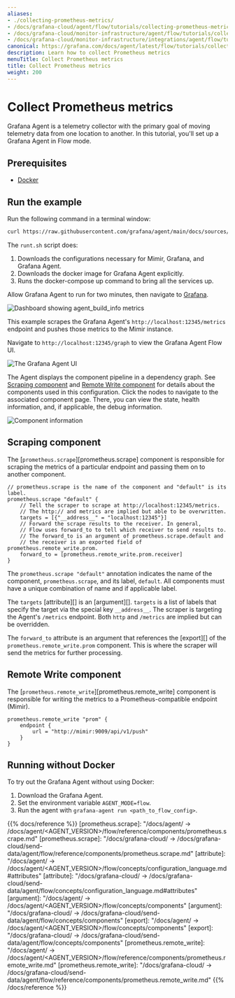 ```yaml
---
aliases:
- ./collecting-prometheus-metrics/
- /docs/grafana-cloud/agent/flow/tutorials/collecting-prometheus-metrics/
- /docs/grafana-cloud/monitor-infrastructure/agent/flow/tutorials/collecting-prometheus-metrics/
- /docs/grafana-cloud/monitor-infrastructure/integrations/agent/flow/tutorials/collecting-prometheus-metrics/
canonical: https://grafana.com/docs/agent/latest/flow/tutorials/collecting-prometheus-metrics/
description: Learn how to collect Prometheus metrics
menuTitle: Collect Prometheus metrics
title: Collect Prometheus metrics
weight: 200
---
```


# Collect Prometheus metrics

Grafana Agent is a telemetry collector with the primary goal of moving telemetry data from one location to another. In this tutorial, you'll set up a Grafana Agent in Flow mode.

## Prerequisites

* [Docker][]

## Run the example

Run the following command in a terminal window:

```bash
curl https://raw.githubusercontent.com/grafana/agent/main/docs/sources/flow/tutorials/assets/runt.sh -O && bash ./runt.sh agent.river
```

The `runt.sh` script does:

1. Downloads the configurations necessary for Mimir, Grafana, and Grafana Agent.
2. Downloads the docker image for Grafana Agent explicitly.
3. Runs the docker-compose up command to bring all the services up.

Allow Grafana Agent to run for two minutes, then navigate to [Grafana][].

![Dashboard showing agent_build_info metrics](/media/docs/agent/screenshot-grafana-agent-collect-metrics-build-info.png)

This example scrapes the Grafana Agent's `http://localhost:12345/metrics` endpoint and pushes those metrics to the Mimir instance.

Navigate to `http://localhost:12345/graph` to view the Grafana Agent Flow UI.

![The Grafana Agent UI](/media/docs/agent/screenshot-grafana-agent-collect-metrics-graph.png)

The Agent displays the component pipeline in a dependency graph. See [Scraping component](#scraping-component) and [Remote Write component](#remote-write-component) for details about the components used in this configuration.
Click the nodes to navigate to the associated component page. There, you can view the state, health information, and, if applicable, the debug information.

![Component information](/media/docs/agent/screenshot-grafana-agent-collect-metrics-comp-info.png)

## Scraping component

The [`prometheus.scrape`][prometheus.scrape] component is responsible for scraping the metrics of a particular endpoint and passing them on to another component.

```river
// prometheus.scrape is the name of the component and "default" is its label.
prometheus.scrape "default" {
    // Tell the scraper to scrape at http://localhost:12345/metrics.
    // The http:// and metrics are implied but able to be overwritten.
    targets = [{"__address__" = "localhost:12345"}]
    // Forward the scrape results to the receiver. In general,
    // Flow uses forward_to to tell which receiver to send results to.
    // The forward_to is an argument of prometheus.scrape.default and
    // the receiver is an exported field of prometheus.remote_write.prom.
    forward_to = [prometheus.remote_write.prom.receiver]
}
```

The `prometheus.scrape "default"` annotation indicates the name of the component, `prometheus.scrape`, and its label, `default`. All components must have a unique combination of name and if applicable label.

The `targets` [attribute][] is an [argument][]. `targets` is a list of labels that specify the target via the special key `__address__`. The scraper is targeting the Agent's `/metrics` endpoint. Both `http` and `/metrics` are implied but can be overridden.

The `forward_to` attribute is an argument that references the [export][] of the `prometheus.remote_write.prom` component. This is where the scraper will send the metrics for further processing.

## Remote Write component

The [`prometheus.remote_write`][prometheus.remote_write] component is responsible for writing the metrics to a Prometheus-compatible endpoint (Mimir).

```river
prometheus.remote_write "prom" {
    endpoint {
        url = "http://mimir:9009/api/v1/push"
    }
}
```

## Running without Docker

To try out the Grafana Agent without using Docker:
1. Download the Grafana Agent.
1. Set the environment variable `AGENT_MODE=flow`.
1. Run the agent with `grafana-agent run <path_to_flow_config>`.


[Docker]: https://www.docker.com/products/docker-desktop
[Grafana]: http://localhost:3000/explore?orgId=1&left=%5B%22now-1h%22,%22now%22,%22Mimir%22,%7B%22refId%22:%22A%22,%22instant%22:true,%22range%22:true,%22exemplar%22:true,%22expr%22:%22agent_build_info%7B%7D%22%7D%5D

{{% docs/reference %}}
[prometheus.scrape]: "/docs/agent/ -> /docs/agent/<AGENT_VERSION>/flow/reference/components/prometheus.scrape.md"
[prometheus.scrape]: "/docs/grafana-cloud/ -> /docs/grafana-cloud/send-data/agent/flow/reference/components/prometheus.scrape.md"
[attribute]: "/docs/agent/ -> /docs/agent/<AGENT_VERSION>/flow/concepts/configuration_language.md#attributes"
[attribute]: "/docs/grafana-cloud/ -> /docs/grafana-cloud/send-data/agent/flow/concepts/configuration_language.md#attributes"
[argument]: "/docs/agent/ -> /docs/agent/<AGENT_VERSION>/flow/concepts/components"
[argument]: "/docs/grafana-cloud/ -> /docs/grafana-cloud/send-data/agent/flow/concepts/components"
[export]: "/docs/agent/ -> /docs/agent/<AGENT_VERSION>/flow/concepts/components"
[export]: "/docs/grafana-cloud/ -> /docs/grafana-cloud/send-data/agent/flow/concepts/components"
[prometheus.remote_write]: "/docs/agent/ -> /docs/agent/<AGENT_VERSION>/flow/reference/components/prometheus.remote_write.md"
[prometheus.remote_write]: "/docs/grafana-cloud/ -> /docs/grafana-cloud/send-data/agent/flow/reference/components/prometheus.remote_write.md"
{{% /docs/reference %}}

